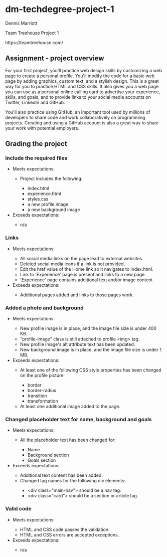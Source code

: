 # dm-techdegree-project-1
 <p>Dennis Marriott</p>
 <p>Team Treehouse Project 1</p>
 <p>https://teamtreehouse.com/</p>

<h2>Assignment - project overview</h2>

<p>For your first project, you’ll practice web design skills by customizing a web page to create a personal profile. You'll modify the code for a basic web page by adding graphics, custom text, and a stylish design. This is a great way for you to practice HTML and CSS skills. It also gives you a web page you can use as a personal online calling card to advertise your experience, skills, and goals, and to provide links to your social media accounts on Twitter, LinkedIn and GitHub.</p>

<p>You'll also practice using GitHub, an important tool used by millions of developers to share code and work collaboratively on programming projects. Creating and using a GitHub account is also a great way to share your work with potential employers.</p>

<h2>Grading the project</h2>

<h3>Include the required files</h3>
<ul>
    <li>Meets expectations:</li>
        <ul>
            <li>Project includes the following:</li>
            <ul>
                <li>index.html</li>
                <li>experience.html</li>
                <li>styles.css</li>
                <li>a new profile image</li>
                <li>a new background image</li>
            </ul>
        </ul>
    <li>Exceeds expectations:</li>
        <ul>
            <li>n/a</li>
        </ul>
</ul>

<h3>Links</h3>
<ul>
    <li>Meets expectations:</li>
        <ul>
            <li>All social media links on the page lead to external websites.</li>
            <li>Deleted social media icons if a link is not provided.</li>
            <li>Edit the href value of the Home link so it navigates to index.html.</li>
            <li>Link to 'Experience' page is present and links to a new page.</li>
            <li>'Experience' page contains additional text and/or image content</li>
        </ul>
    <li>Exceeds expectations:</li>
        <ul>
            <li>Additional pages added and links to those pages work.</li>
        </ul>
</ul>

<h3>Added a photo and background</h3>
<ul>
    <li>Meets expectations:</li>
        <ul>
            <li>New profile image is in place, and the image file size is under 400 KB.</li>
            <li>"profile-image" class is still attached to profile &lt;img&gt; tag.</li>
            <li>New profile image's alt attribute text has been updated.</li>
            <li>New background image is in place, and the image file size is under 1 MB.</li>
        </ul>
    <li>Exceeds expectations:</li>
        <ul>
            <li>At least one of the following CSS style properties has been changed on the profile picture:</li>
            <ul>
                <li>border</li>
                <li>border-radius</li>
                <li>transition</li>
                <li>transformation</li>
            </ul>
            <li>At least one additional image added to the page.</li>
        </ul>
</ul>

<h3>Changed placeholder text for name, background and goals</h3>
<ul>
    <li>Meets expectations:</li>
        <ul>
            <li>All the placeholder text has been changed for:</li>
            <ul>
                <li>Name</li>
                <li>Background section</li>
                <li>Goals section</li>
            </ul>
        </ul>
    <li>Exceeds expectations:</li>
        <ul>
            <li>Additional text content has been added.</li>
            <li>Changed tag names for the following div elements:</li>
            <ul>
                <li>&lt;div class="main-nav"&gt; should be a nav tag.</li>
                <li>&lt;div class="card"&gt; should be a section or article tag.</li>
            </ul>
        </ul>
</ul>

<h3>Valid code</h3>
<ul>
    <li>Meets expectations:</li>
        <ul>
            <li>HTML and CSS code passes the validation.</li>
            <li>HTML and CSS errors are accepted exceptions.</li>
        </ul>
    <li>Exceeds expectations:</li>
        <ul>
            <li>n/a</li>
        </ul>
</ul>